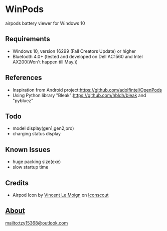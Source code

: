 # WinPods
 airpods battery viewer for Windows 10

## Requirements 
- Windows 10, version 16299 (Fall Creators Update) or higher
- Bluetooth 4.0+ (tested and developed on Dell AC1560 and Intel AX200(Won't happen till May.))
## References 
- Inspiration from Android project:<https://github.com/adolfintel/OpenPods>
- Using Python library "Bleak":<https://github.com/hbldh/bleak> and "pybluez"
## Todo
- model display(gen1,gen2,pro)
- charging status display
## Known Issues
- huge packing size(exe)
- slow startup time
## Credits
- Airpod Icon</a> by <a href="https://iconscout.com/contributors/vincent-le-moign">Vincent Le Moign</a> on <a href="https://iconscout.com">Iconscout
## About
[mailto:tzy15368@outlook.com](mailto:tzy15368@outlook.com)
